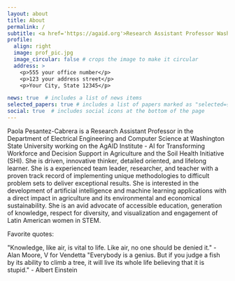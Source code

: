 ```yaml
---
layout: about
title: About
permalink: /
subtitle: <a href='https://agaid.org'>Research Assistant Professor Washinton State University - AgAID Institute</a>
profile:
  align: right
  image: prof_pic.jpg
  image_circular: false # crops the image to make it circular
  address: >
    <p>555 your office number</p>
    <p>123 your address street</p>
    <p>Your City, State 12345</p>

news: true  # includes a list of news items
selected_papers: true # includes a list of papers marked as "selected={true}"
social: true  # includes social icons at the bottom of the page
---
```


Paola Pesantez-Cabrera is a Research Assistant Professor in the Department of Electrical Engineering and Computer Science at Washington State University working on the AgAID Institute - AI for Transforming Workforce and Decision Support in Agriculture and the Soil Health Initiative (SHI). She is driven, innovative thinker, detailed oriented, and lifelong learner. She is a experienced team leader, researcher, and teacher with a proven track record of implementing unique methodologies to difficult problem sets to deliver exceptional results. She is interested in the development of artificial intelligence and machine learning applications with a direct impact in agriculture and its environmental and economical sustainability. She is an avid advocate of accessible education, generation of knowledge, respect for diversity, and visualization and engagement of Latin American women in STEM.

Favorite quotes:

"Knowledge, like air, is vital to life. Like air, no one should be denied it." - Alan Moore, V for Vendetta
"Everybody is a genius. But if you judge a fish by its ability to climb a tree, it will live its whole life believing that it is stupid." - Albert Einstein